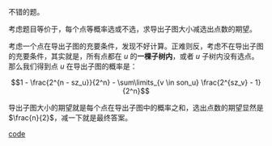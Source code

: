 不错的题。

考虑题目等价于，每个点等概率选或不选，求导出子图大小减选出点数的期望。

考虑一个点在导出子图的充要条件，发现不好计算。正难则反，考虑不在导出子图的充要条件，其实就是，所有点都在 $u$ 的**一棵子树内**，或者 $u$ 子树内没有选点。那么我们得到点 $u$ 在导出子图的概率是：

$$1 - \frac{2^{n - sz_u}}{2^n} - \sum\limits_{v \in son_u} \frac{2^{sz_v} - 1}{2^n}$$

导出子图大小的期望就是每个点在导出子图中的概率之和，选出点数的期望显然是 $\frac{n}{2}$，减一下就是最终答案。

[code](https://atcoder.jp/contests/abc149/submissions/42041104)